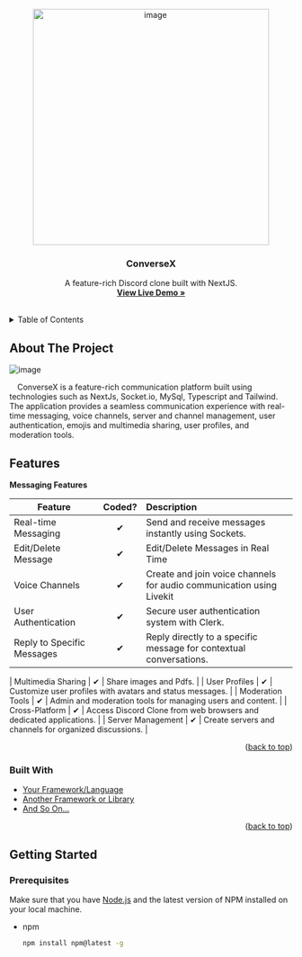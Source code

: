 <div id="top"></div>

<!-- PROJECT LOGO -->
<br />
<div align="center">
  <a href="https://github.com/yourusername/discord-clone">
   <img width="420" alt="image" src="https://github.com/gh0sty02/ConverseX/assets/78202013/1bf71882-8181-4dd1-b285-0428ac517d4a">
  </a>

  <h3 align="center">ConverseX</h3>

  <p align="center">
    A feature-rich Discord clone built with NextJS.
    <br />
    <a href="https://conversex.up.railway.app/"><strong>View Live Demo »</strong></a>
    <br />
    <br />
  </p>
</div>

<!-- TABLE OF CONTENTS -->
<details>
  <summary>Table of Contents</summary>
  <ol>
    <li>
      <a href="#about-the-project">About The Project</a>
      <ul>
      <li><a href="#features">Features</a></li>
        <li><a href="#built-with">Built With</a></li>
      </ul>
    </li>
    <li>
      <a href="#getting-started">Getting Started</a>
      <ul>
        <li><a href="#prerequisites">Prerequisites</a></li>
        <li><a href="#installation">Installation</a></li>
      </ul>
    </li>
    <li><a href="#usage">Usage</a></li>
    <li><a href="#contributing">Contributing</a></li>
    <li><a href="#license">License</a></li>
    <li><a href="#contact">Contact</a></li>
    <li><a href="#acknowledgments">Acknowledgments</a></li>
  </ol>
</details>

<!-- ABOUT THE PROJECT -->

## About The Project

![image](https://github.com/gh0sty02/ConverseX/assets/78202013/b6d4fb9b-4722-4288-9724-1c5e47a869b3)

&emsp;ConverseX is a feature-rich communication platform built using technologies such as NextJs, Socket.io, MySql, Typescript and Tailwind. The application provides a seamless communication experience with real-time messaging, voice channels, server and channel management, user authentication, emojis and multimedia sharing, user profiles, and moderation tools.

## Features

<b>Messaging Features</b>

| Feature             |  Coded?  | Description                                       |
| ------------------- | :------: | :------------------------------------------------ |
| Real-time Messaging | &#10004; | Send and receive messages instantly using Sockets.              |
| Edit/Delete Message | &#10004; | Edit/Delete Messages in Real Time                 |
| Voice Channels      | &#10004; | Create and join voice channels for audio communication using Livekit |
| User Authentication | &#10004; | Secure user authentication system with Clerk.                 |
| Reply to Specific Messages | &#10004; | Reply directly to a specific message for contextual conversations.                 |

| Multimedia Sharing   | &#10004; | Share images and Pdfs.                    |
| User Profiles        | &#10004; | Customize user profiles with avatars and status messages. |
| Moderation Tools     | &#10004; | Admin and moderation tools for managing users and content. |
| Cross-Platform       | &#10004; | Access Discord Clone from web browsers and dedicated applications. |
| Server Management   | &#10004; | Create servers and channels for organized discussions. |

<p align="right">(<a href="#top">back to top</a>)</p>

### Built With

- [Your Framework/Language](https://yourframeworkurl.com/)
- [Another Framework or Library](https://frameworkorlibraryurl.com/)
- [And So On...](https://andsoonurl.com/)

<p align="right">(<a href="#top">back to top</a>)</p>

<!-- GETTING STARTED -->

## Getting Started

### Prerequisites

Make sure that you have [Node.js](https://nodejs.org/en/) and the latest version of NPM installed on your local machine.

- npm
  ```sh
  npm install npm@latest -g

